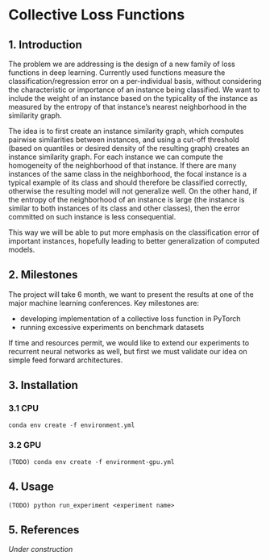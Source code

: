 # Collective Loss Functions

## 1. Introduction
The problem we are addressing is the design of a new family of loss functions in deep learning. Currently used functions measure the classification/regression error on a per-individual basis, without considering the characteristic or importance of an instance being classified. We want to include the weight of an instance based on the typicality of the instance as measured by the entropy of that instance’s nearest neighborhood in the similarity graph. 

The idea is to first create an instance similarity graph, which computes pairwise similarities between instances, and using a cut-off threshold (based on quantiles or desired density of the resulting graph) creates an instance similarity graph. For each instance we can compute the homogeneity of the neighborhood of that instance. If there are many instances of the same class in the neighborhood, the focal instance is a typical example of its class and should therefore be classified correctly, otherwise the resulting model will not generalize well. On the other hand, if the entropy of the neighborhood of an instance is large (the instance is similar to both instances of its class and other classes), then the error committed on such instance is less consequential.

This way we will be able to put more emphasis on the classification error of important instances, hopefully leading to better generalization of computed models.

## 2. Milestones
The project will take 6 month, we want to present the results at one of the major machine learning conferences. Key milestones are: 
- developing implementation of a collective loss function in PyTorch
- running excessive experiments on benchmark datasets

If time and resources permit, we would like to extend our experiments to recurrent neural networks as well, but first we must validate our idea on simple feed forward architectures. 

## 3. Installation
### 3.1 CPU
``` 
conda env create -f environment.yml 
```

### 3.2 GPU
``` 
(TODO) conda env create -f environment-gpu.yml 
```

## 4. Usage
``` 
(TODO) python run_experiment <experiment name> 
```

## 5. References
*Under construction*
